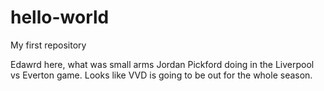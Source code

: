 # hello-world
My first repository 

Edawrd here, what was small arms Jordan Pickford doing in the Liverpool vs Everton game. 
Looks like VVD is going to be out for the whole season. 
